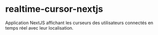 # realtime-cursor-nextjs
Application NextJS affichant les curseurs des utilisateurs connectés en temps réel avec leur localisation.
